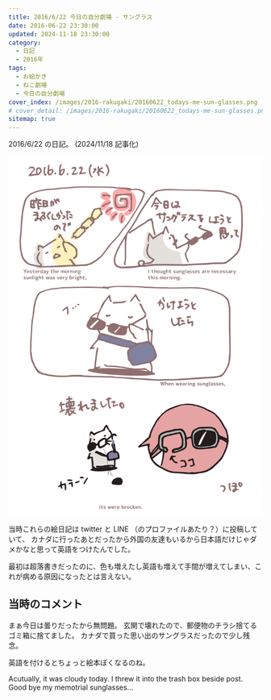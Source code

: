 ```yaml
---
title: 2016/6/22 今日の自分劇場 - サングラス
date: 2016-06-22 23:30:00
updated: 2024-11-18 23:30:00
category:
  - 日記
  - 2016年
tags:
  - お絵かき
  - ねこ劇場
  - 今日の自分劇場
cover_index: /images/2016-rakugaki/20160622_todays-me-sun-glasses.png
# cover_detail: /images/2016-rakugaki/20160622_todays-me-sun-glasses.png
sitemap: true
---
```


2016/6/22 の日記。 (2024/11/18 記事化)

![](/images/2016-rakugaki/20160622_todays-me-sun-glasses.png)


当時これらの絵日記は twitter と LINE （のプロファイルあたり？）に投稿していて、
カナダに行ったあとだったから外国の友達もいるから日本語だけじゃダメかなと思って英語をつけたんでした。

最初は超落書きだったのに、色も増えたし英語も増えて手間が増えてしまい、これが病める原因になったとは言えない。


当時のコメント
---
まぁ今日は曇りだったから無問題。
玄関で壊れたので、郵便物のチラシ捨てるゴミ箱に捨てました。
カナダで買った思い出のサングラスだったので少し残念。

英語を付けるとちょっと絵本ぽくなるのね。

Acutually, it was cloudy today. I threw it into the trash box beside post.
Good bye my memotrial sunglasses...


